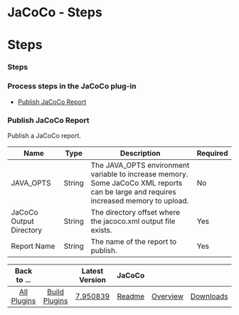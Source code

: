 
JaCoCo - Steps
==============

# Steps


### Steps




### Process steps in the JaCoCo plug-in

* [Publish JaCoCo Report](#publish_jacoco_report)


### Publish JaCoCo Report

Publish a JaCoCo report.


| Name | Type | Description                                                                                                          | Required |
| ---- | ---- | -------------------------------------------------------------------------------------------------------------------- | -------- |
| JAVA\_OPTS | String | The JAVA\_OPTS environment variable to increase memory. Some JaCoCo XML reports can be large and requires increased memory to upload. | No |
| JaCoCo Output Directory | String | The directory offset where the jacoco.xml output file exists. | Yes |
| Report Name | String | The name of the report to publish. | Yes |



|Back to ...||Latest Version|JaCoCo |||
| :---: | :---: | :---: | :---: | :---: | :---: |
|[All Plugins](../../index.md)|[Build Plugins](../README.md)|[7.950839](https://raw.githubusercontent.com/UrbanCode/IBM-UCB-PLUGINS/main/files/Jacoco/JaCoCo-7.950839.zip)|[Readme](README.md)|[Overview](overview.md)|[Downloads](downloads.md)|
